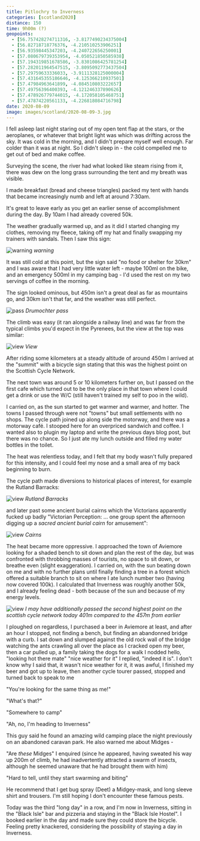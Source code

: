 ```yaml
--- 
title: Pitlochry to Inverness
categories: [scotland2020]
distance: 150
time: 9h00m (?)
geopoints: 
  - [56.757428274711316, -3.8177490234375004]
  - [56.82718718776376, -4.210510253906251]
  - [56.93598445347203, -4.240722656250001]
  - [57.080679739353954, -4.050521850585938]
  - [57.194319851678586, -3.8301086425781254]
  - [57.282011964547515, -3.8095092773437504]
  - [57.29759633336033, -3.9111328125000004]
  - [57.431645355186646, -4.125366210937501]
  - [57.47984963641899, -4.084510803222657]
  - [57.49756396400393, -4.121246337890626]
  - [57.478926779744015, -4.172058105468751]
  - [57.47874220561133, -4.226818084716798]
date: 2020-08-09
image: images/scotland/2020-08-09-3.jpg
---
```


I fell asleep last night staring out of my open tent flap at the stars, or the
aeroplanes, or whatever that bright light was which was drifting across the
sky. It was cold in the morning, and I didn't prepare myself well enough. Far
colder than it was at night. So I didn't sleep in - the cold compelled me to
get out of bed and make coffee.

Surveying the scene, the river had what looked like steam rising from it,
there was dew on the long grass surrounding the tent and my breath was visible.

I made breakfast (bread and cheese triangles) packed my tent with hands that
became increasingly numb and left at around 7:30am.

It's great to leave early as you get an earlier sense of accomplishment during
the day. By 10am I had already covered 50k.

The weather gradually warmed up, and as it did I started changing my clothes,
removing my fleece, taking off my hat and finally swapping my trainers with
sandals. Then I saw this sign:

![warning](/images/scotland/2020-08-09-2.jpg)
_warning_

It was still cold at this point, but the sign said "no food or shelter for
30km" and I was aware that I had very little water left - maybe 100ml on the
bike, and an emergency 500ml in my camping bag - I'd used the rest on my two
servings of coffee in the morning.

The sign looked ominous, but 450m isn't a great deal as far as mountains go,
and 30km isn't that far, and the weather was still perfect.

![pass](/images/scotland/2020-08-09-3.jpg)
_Drumochter pass_

The climb was easy (it ran alongside a railway line) and was far from the
typical climbs you'd expect in the Pyrenees, but the view at the top was
similar:

![view](/images/scotland/2020-08-09-4.jpg)
_View_

After riding some kilometers at a steady altitude of around 450m I arrived at
the "summit" with a bicycle sign stating that this was the highest point on
the Scottish Cycle Network.

The next town was around 5 or 10 kilometers further on, but I passed on the
first cafe which turned out to be the only place in that town where I could
get a drink or use the W/C (still haven't trained my self to poo in the wild).

I carried on, as the sun started to get warmer and warmer, and hotter. The
towns I passed through were not "towns" but small settlements with no shops.
The cycle path joined up along side the motorway, and there was a motorway
café. I stooped here for an overpriced sandwich and coffee. I wanted also to
plugin my laptop and write the previous days blog post, but there was no
chance. So I just ate my lunch outside and filled my water bottles in the
toilet.

The heat was relentless today, and I felt that my body wasn't fully prepared
for this intensity, and I could feel my nose and a small area of my back
beginning to burn. 

The cycle path made diversions to historical places of interest, for example
the Rutland Barracks:

![view](/images/scotland/2020-08-09-5.jpg)
_Rutland Barracks_


and later past some ancient burial cairns which the Victorians apparently
fucked up badly "Victorian Perception: ... one group spent the afternoon
digging up a _sacred ancient burial cairn_ for amusement":

![view](/images/scotland/2020-08-09-7.jpg)
_Cairns_

The heat became more oppressive. I approached the town of Aviemore looking for a
shaded bench to sit down and plan the rest of the day, but was confronted with
throbbing masses of tourists, no space to sit down, or breathe even (slight
exaggeration). I carried on, with the sun beating down on me and with no
further plans until finally finding a tree in a forest which offered a
suitable branch to sit on where I ate lunch number two (having now covered
100k). I calculated that Inverness was roughly another 50k, and I already
feeling dead - both because of the sun and because of my energy levels.

![view](/images/scotland/2020-08-09-6.jpg)
_I may have additionally passed the second highest point on the scottish cycle network today 401m compared to the 457m from earlier_

I ploughed on regardless, I purchased a beer in Aviemore at least, and after
an hour I stopped, not finding a bench, but finding an abandonned bridge with a curb. I
sat down and slumped against the old rock wall of the bridge watching the ants
crawling all over the place as I cracked open my beer, then a car pulled up, a
family taking the dogs for a walk I nodded hello, "looking hot there mate"
"nice weather for it" I replied, "indeed it is". I don't know why I said that,
it wasn't nice weather for it, it was awful, I finished my beer and got up to
leave, then another cycle tourer passed, stopped and turned back to speak to
me

"You're looking for the same thing as me!"

"What's that?"

"Somewhere to camp"

"Ah, no, I'm heading to Inverness"

This guy said he found an amazing wild camping place the night previously on
an abandoned caravan park. He also warned me about Midges - 

"Are _these_ Midges" I enquired (since he appeared, having sweated his way up 200m of climb, he had
inadvertently attracted a swarm of insects, although he seemed unaware that
he had brought them with him)

"Hard to tell, until they start swarming and biting"

He recommend that I get bug spray (Deet) a Midgey-mask, and long sleeve shirt
and trousers. I'm still hoping I don't encounter these famous pests.

Today was the third "long day" in a row, and I'm now in Inverness, sitting in
the "Black Isle" bar and pizzeria and staying in the "Black Isle Hostel". I
booked earlier in the day and made sure they could store the bicycle. Feeling
pretty knackered, considering the possibility of staying a day in Inverness.
